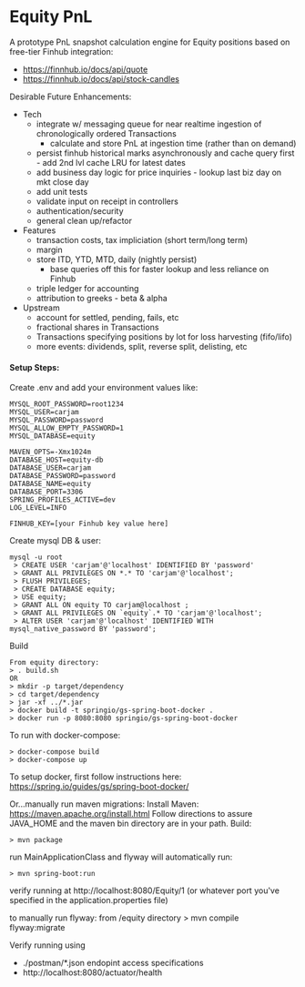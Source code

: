 # Equity PnL

A prototype PnL snapshot calculation engine for Equity positions based on free-tier Finhub integration:
- https://finnhub.io/docs/api/quote
- https://finnhub.io/docs/api/stock-candles

Desirable Future Enhancements:
  - Tech
    - integrate w/ messaging queue for near realtime ingestion of chronologically ordered Transactions
        - calculate and store PnL at ingestion time (rather than on demand)
  	- persist finhub historical marks asynchronously and cache query first - add 2nd lvl cache LRU for latest dates
    - add business day logic for price inquiries - lookup last biz day on mkt close day
  	- add unit tests
  	- validate input on receipt in controllers
  	- authentication/security
  	- general clean up/refactor
  - Features
  	- transaction costs, tax impliciation (short term/long term)
    - margin
    - store ITD, YTD, MTD, daily (nightly persist)
  		- base queries off this for faster lookup and less reliance on Finhub
  	- triple ledger for accounting
  	- attribution to greeks - beta & alpha
 - Upstream
    - account for settled, pending, fails, etc
  	- fractional shares in Transactions
  	- Transactions specifying positions by lot for loss harvesting (fifo/lifo)
  	- more events: dividends, split, reverse split, delisting, etc



<h4>Setup Steps:</h4>
Create .env and add your environment values like:

```
MYSQL_ROOT_PASSWORD=root1234
MYSQL_USER=carjam
MYSQL_PASSWORD=password
MYSQL_ALLOW_EMPTY_PASSWORD=1
MYSQL_DATABASE=equity

MAVEN_OPTS=-Xmx1024m
DATABASE_HOST=equity-db
DATABASE_USER=carjam
DATABASE_PASSWORD=password
DATABASE_NAME=equity
DATABASE_PORT=3306
SPRING_PROFILES_ACTIVE=dev
LOG_LEVEL=INFO

FINHUB_KEY=[your Finhub key value here]
```



Create mysql DB & user:
```
mysql -u root
 > CREATE USER 'carjam'@'localhost' IDENTIFIED BY 'password'
 > GRANT ALL PRIVILEGES ON *.* TO 'carjam'@'localhost';
 > FLUSH PRIVILEGES;
 > CREATE DATABASE equity;
 > USE equity;
 > GRANT ALL ON equity TO carjam@localhost ;
 > GRANT ALL PRIVILEGES ON `equity`.* TO 'carjam'@'localhost';
 > ALTER USER 'carjam'@'localhost' IDENTIFIED WITH mysql_native_password BY 'password';
```

Build
```
From equity directory:
> . build.sh
OR
> mkdir -p target/dependency
> cd target/dependency
> jar -xf ../*.jar
> docker build -t springio/gs-spring-boot-docker .
> docker run -p 8080:8080 springio/gs-spring-boot-docker
```


To run with docker-compose:
```
> docker-compose build
> docker-compose up
```
To setup docker, first follow instructions here:
  https://spring.io/guides/gs/spring-boot-docker/


Or...manually run maven migrations:
Install Maven: https://maven.apache.org/install.html
Follow directions to assure JAVA_HOME and the maven bin directory are in your path.
Build: 
```
> mvn package
```
 run MainApplicationClass and flyway will automatically run:
 ```
 > mvn spring-boot:run
 ```
 verify running at http://localhost:8080/Equity/1
 (or whatever port you've specified in the application.properties file)

 to manually run flyway:
   from /equity directory > mvn compile flyway:migrate

Verify running using
- ./postman/*.json endopint access specifications</h5>
- http://localhost:8080/actuator/health
